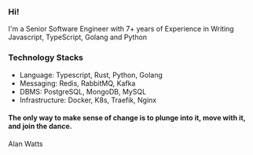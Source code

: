 ### Hi! 
I'm a Senior Software Engineer with 7+ years of Experience in Writing  Javascript, TypeScript, Golang and Python

### Technology Stacks
- Language: Typescript, Rust, Python, Golang
- Messaging: Redis, RabbitMQ, Kafka
- DBMS: PostgreSQL, MongoDB, MySQL
- Infrastructure: Docker, K8s, Traefik, Nginx


#### The only way to make sense of change is to plunge into it, move with it, and join the dance. 
Alan Watts

